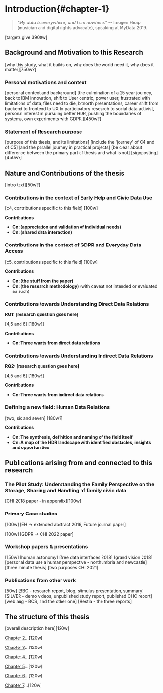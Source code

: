 Introduction{#chapter-1}
=======================

> _"My data is everywhere, and I am nowhere."_ -- Imogen Heap (musician and digital rights advocate), speaking at MyData 2019.

[targets give 3900w]

Background and Motivation to this Research
--------------------------------------
[why this study, what it builds on, why does the world need it, why does it matter][750w?]

### Personal motivations and context
[personal context and background]
[the culmination of a 25 year journey, back to IBM innovation, shift to User centric, power user, frustrated with limitations of data, files need to die,  bitnorth presentations, career shift from backend to frontend to UX to participatory research to social data activist, personal interest in pursuing better HDR, pushing the boundaries of systems, own experiments with GDPR.][450w?]

### Statement of Research purpose
[purpose of this thesis, and its limitations]
[include the 'journey' of C4 and of C5]
[and the parallel journey in practical projects]
[be clear about difference between the primary part of thesis and what is not]
[signposting][450w?]

Nature and Contributions of the thesis
--------------------------------------
[intro text][50w?]

### Contributions in the context of Early Help and Civic Data Use

[c4, contributions specific to this field] [100w]

**Contributions**

* **Cn: (appreciation and validation of individual needs)**
* **Cn: (shared data interaction)**

### Contributions in the context of GDPR and Everyday Data Access

[c5, contributions specific to this field] [100w]

**Contributions**

* **Cn: (the stuff from the paper)**
* **Cn: (the research methodology)**
(with caveat not intended or evaluated as such)

### Contributions towards Understanding Direct Data Relations

**RQ1: [research question goes here]**

[4,5 and 6] [180w?]

**Contributions**

* **Cn: Three wants from direct data relations**

### Contributions towards Understanding Indirect Data Relations

**RQ2: [research question goes here]**

[4,5 and 6] [180w?]

**Contributions**

* **Cn: Three wants from indirect data relations**

### Defining a new field: Human Data Relations

[two, six and seven] [180w?]

**Contributions**

* **Cn: The synthesis, definition and naming of the field itself**
* **Cn: A map of the HDR landscape with identified obstacles, insights and opportunities**

Publications arising from and connected to this research
--------------------------------------------------------

### The Pilot Study: Understanding the Family Perspective on the Storage, Sharing and Handling of family civic data

[CHI 2018 paper - in appendix][100w]

### Primary Case studies

[100w]
[EH -> extended abstract 2019, Future journal paper]

[100w]
[GDPR -> CHI 2022 paper]

### Workshop papers & presentations

[150w]
[human autonomy]
[free data interfaces 2018]
[grand vision 2018]
[personal data use a human perspective - northumbria and newcastle]
[three minute thesis]
[two purposes CHI 2021]

### Publications from other work

[50w]
[BBC - research report, blog, stimulus presentation, summary]
[SILVER - demo videos, unpublished study report, published CHC report]
[web aug - BCS, and the other one]
[Hestia - the three reports]

The structure of this thesis
----------------------------
[overall description here][120w]

[Chapter 2](#chapter-2)...[120w]

[Chapter 3](#chapter-3)...[120w]

[Chapter 4](#chapter-4)...[120w]

[Chapter 5](#chapter-5)...[120w]

[Chapter 6](#chapter-6)...[120w]

[Chapter 7](#chapter-7)...[120w]
